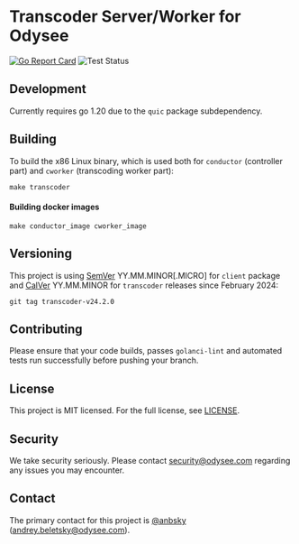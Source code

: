 # Transcoder Server/Worker for Odysee

[![Go Report Card](https://goreportcard.com/badge/github.com/odyseeteam/transcoder)](https://goreportcard.com/report/github.com/odyseeteam/transcoder)
![Test Status](https://github.com/OdyseeTeam/transcoder/workflows/Test/badge.svg)

## Development

Currently requires go 1.20 due to the `quic` package subdependency.

## Building

To build the x86 Linux binary, which is used both for `conductor` (controller part) and `cworker` (transcoding worker part):

```
make transcoder
```

#### Building docker images

```
make conductor_image cworker_image
```

## Versioning

This project is using [SemVer](https://semver.org) YY.MM.MINOR[.MICRO] for `client` package and [CalVer](https://calver.org) YY.MM.MINOR for `transcoder` releases since February 2024:

```
git tag transcoder-v24.2.0
```

## Contributing

Please ensure that your code builds, passes `golanci-lint` and automated tests run successfully before pushing your branch.

## License

This project is MIT licensed. For the full license, see [LICENSE](LICENSE).

## Security

We take security seriously. Please contact security@odysee.com regarding any issues you may encounter.

## Contact

The primary contact for this project is [@anbsky](https://github.com/anbsky) (andrey.beletsky@odysee.com).
